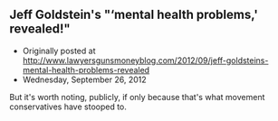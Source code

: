 ## Jeff Goldstein's "‘mental health problems,' revealed!"

 * Originally posted at http://www.lawyersgunsmoneyblog.com/2012/09/jeff-goldsteins-mental-health-problems-revealed
 * Wednesday, September 26, 2012

But it's worth noting, publicly, if only because that's what movement conservatives have stooped to.